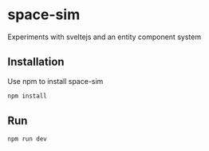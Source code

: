 # space-sim

Experiments with sveltejs and an entity component system

## Installation

Use npm to install space-sim

```bash
npm install
```

## Run

```bash
npm run dev
```


